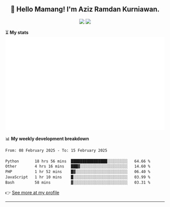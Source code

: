 <h2 align="center">👋 Hello Mamang! I'm Aziz Ramdan Kurniawan.</h2>  
<p align="center">
  <img src="https://komarev.com/ghpvc/?username=azizramdan">
  <img src="https://wakatime.com/badge/user/90056fa0-4c31-4eca-954e-2a3ac05896f9.svg">
</p>
    
⏳ **My stats**  
![](https://raw.githubusercontent.com/azizramdan/github-stats/master/generated/overview.svg#gh-dark-mode-only)

📊 **My weekly development breakdown**
<!--START_SECTION:waka-->

```txt
From: 08 February 2025 - To: 15 February 2025

Python       18 hrs 56 mins  ████████████████░░░░░░░░░   64.66 %
Other        4 hrs 16 mins   ███▓░░░░░░░░░░░░░░░░░░░░░   14.60 %
PHP          1 hr 52 mins    █▓░░░░░░░░░░░░░░░░░░░░░░░   06.40 %
JavaScript   1 hr 10 mins    █░░░░░░░░░░░░░░░░░░░░░░░░   03.99 %
Bash         58 mins         ▓░░░░░░░░░░░░░░░░░░░░░░░░   03.31 %
```

<!--END_SECTION:waka-->
👉 [See more at my profile](https://wakatime.com/@azizramdan)
***
